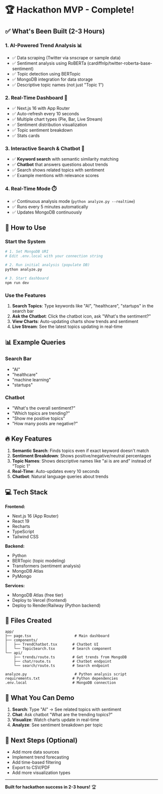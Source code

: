 # 🏆 Hackathon MVP - Complete!

## ✅ What's Been Built (2-3 Hours)

### 1. **AI-Powered Trend Analysis** 📊
- ✅ Data scraping (Twitter via snscrape or sample data)
- ✅ Sentiment analysis using RoBERTa (cardiffnlp/twitter-roberta-base-sentiment)
- ✅ Topic detection using BERTopic
- ✅ MongoDB integration for data storage
- ✅ Descriptive topic names (not just "Topic 1")

### 2. **Real-Time Dashboard** 🚀
- ✅ Next.js 16 with App Router
- ✅ Auto-refresh every 10 seconds
- ✅ Multiple chart types (Pie, Bar, Live Stream)
- ✅ Sentiment distribution visualization
- ✅ Topic sentiment breakdown
- ✅ Stats cards

### 3. **Interactive Search & Chatbot** 💬
- ✅ **Keyword search** with semantic similarity matching
- ✅ **Chatbot** that answers questions about trends
- ✅ Search shows related topics with sentiment
- ✅ Example mentions with relevance scores

### 4. **Real-Time Mode** ⏱️
- ✅ Continuous analysis mode (`python analyze.py --realtime`)
- ✅ Runs every 5 minutes automatically
- ✅ Updates MongoDB continuously

## 🎯 How to Use

### Start the System
```bash
# 1. Set MongoDB URI
# Edit .env.local with your connection string

# 2. Run initial analysis (populate DB)
python analyze.py

# 3. Start dashboard
npm run dev
```

### Use the Features

1. **Search Topics**: Type keywords like "AI", "healthcare", "startups" in the search bar
2. **Ask the Chatbot**: Click the chatbot icon, ask "What's the sentiment?"
3. **View Charts**: Auto-updating charts show trends and sentiment
4. **Live Stream**: See the latest topics updating in real-time

## 📊 Example Queries

### Search Bar
- "AI"
- "healthcare"
- "machine learning"
- "startups"

### Chatbot
- "What's the overall sentiment?"
- "Which topics are trending?"
- "Show me positive topics"
- "How many posts are negative?"

## 🔥 Key Features

1. **Semantic Search**: Finds topics even if exact keyword doesn't match
2. **Sentiment Breakdown**: Shows positive/negative/neutral percentages
3. **Topic Names**: Shows descriptive names like "ai is are and" instead of "Topic 1"
4. **Real-Time**: Auto-updates every 10 seconds
5. **Chatbot**: Natural language queries about trends

## 💻 Tech Stack

**Frontend:**
- Next.js 16 (App Router)
- React 19
- Recharts
- TypeScript
- Tailwind CSS

**Backend:**
- Python
- BERTopic (topic modeling)
- Transformers (sentiment analysis)
- MongoDB Atlas
- PyMongo

**Services:**
- MongoDB Atlas (free tier)
- Deploy to Vercel (frontend)
- Deploy to Render/Railway (Python backend)

## 📱 Files Created

```
app/
├── page.tsx                    # Main dashboard
├── components/
│   ├── TrendChatbot.tsx       # Chatbot UI
│   └── TopicSearch.tsx        # Search component
└── api/
    ├── trends/route.ts        # Get trends from MongoDB
    ├── chat/route.ts          # Chatbot endpoint
    └── search/route.ts        # Search endpoint

analyze.py                      # Python analysis script
requirements.txt               # Python dependencies
.env.local                     # MongoDB connection
```

## 🎉 What You Can Demo

1. **Search**: Type "AI" → See related topics with sentiment
2. **Chat**: Ask chatbot "What are the trending topics?"
3. **Visualize**: Watch charts update in real-time
4. **Analyze**: See sentiment breakdown per topic

## 🚀 Next Steps (Optional)

- Add more data sources
- Implement trend forecasting
- Add time-based filtering
- Export to CSV/PDF
- Add more visualization types

---

**Built for hackathon success in 2-3 hours!** 🏆

